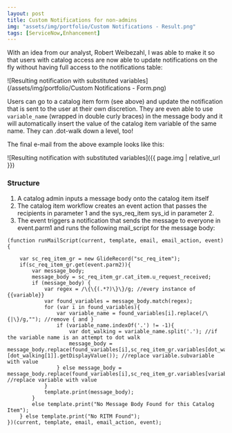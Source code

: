 ```yaml
---
layout: post
title: Custom Notifications for non-admins
img: "assets/img/portfolio/Custom Notifications - Result.png"
tags: [ServiceNow,Enhancement]
---
```


With an idea from our analyst, Robert Weibezahl, I was able to make it so that users with catalog access are now able to update notifications on the fly without having full access to the notifications table<!--endexcerpt-->:

![Resulting notification with substituted variables](/assets/img/portfolio/Custom Notifications - Form.png)

Users can go to a catalog item form (see above) and update the notification that is sent to the user at their own discretion. They are even able to use `variable_name` (wrapped in double curly braces) in the message body and it will automatically insert the value of the catalog item variable of the same name. They can .dot-walk down a level, too!

The final e-mail from the above example looks like this:

![Resulting notification with substituted variables]({{ page.img | relative_url }})

### Structure

1. A catalog admin inputs a message body onto the catalog item itself
2. The catalog item workflow creates an event action that passes the recipients in parameter 1 and the sys_req_item sys_id in parameter 2.
3. The event triggers a notification that sends the message to everyone in event.parm1 and runs the following mail_script for the message body:

```
(function runMailScript(current, template, email, email_action, event) {

	var sc_req_item_gr = new GlideRecord("sc_req_item");
	if(sc_req_item_gr.get(event.parm2)){
		var message_body;
		message_body = sc_req_item_gr.cat_item.u_request_received;
		if (message_body) {
			var regex = /\{\{(.*?)\}\}/g; //every instance of {{variable}}
			var found_variables = message_body.match(regex);
			for (var i in found_variables){
				var variable_name = found_variables[i].replace(/\{|\}/g,""); //remove { and }
				if (variable_name.indexOf('.') != -1){
					var dot_walking = variable_name.split('.'); //if the variable name is an attempt to dot walk
					message_body = message_body.replace(found_variables[i],sc_req_item_gr.variables[dot_walking[0]][dot_walking[1]].getDisplayValue()); //replace variable.subvariable with value
				} else message_body = message_body.replace(found_variables[i],sc_req_item_gr.variables[variable_name].getDisplayValue()); //replace variable with value
			}
			template.print(message_body);
		}
		else template.print("No Message Body Found for this Catalog Item");
	} else template.print("No RITM Found");
})(current, template, email, email_action, event);
```